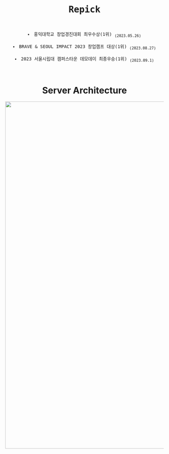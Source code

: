 
<div align=center>

<pre>

<h1>Repick</h1>

<li>홍익대학교 창업경진대회 최우수상(1위) <sub>(2023.05.26)</sub></li>
<li>BRAVE & SEOUL IMPACT 2023 창업캠프 대상(1위) <sub>(2023.08.27)</sub></li>
<li>2023 서울시립대 캠퍼스타운 데모데이 최종우승(1위) <sub>(2023.09.1)</sub></li>

</pre>



# Server Architecture

<img width="1100" alt="image" src="https://github.com/Repick-official/repick-server/assets/76674422/362e1d14-ca9b-45b7-bf62-385c32a03435">

</div>
